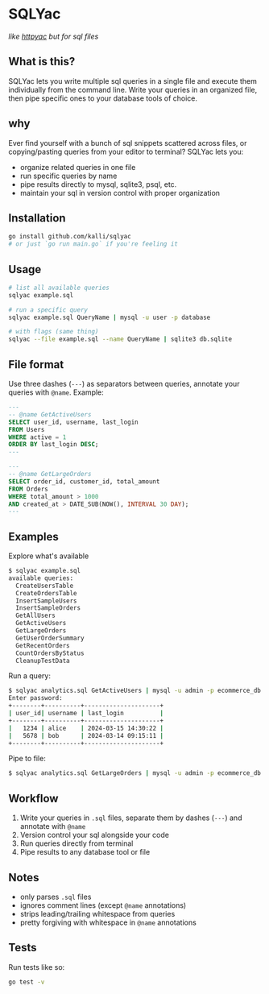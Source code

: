 # SQLYac

*like [httpyac](https://httpyac.github.io) but for sql files*

## What is this?

SQLYac lets you write multiple sql queries in a single file and execute them individually from the command line. Write your queries in an organized file, then pipe specific ones to your database tools of choice.

## why

Ever find yourself with a bunch of sql snippets scattered across files, or copying/pasting queries from your editor to terminal? SQLYac lets you:

- organize related queries in one file
- run specific queries by name
- pipe results directly to mysql, sqlite3, psql, etc.
- maintain your sql in version control with proper organization

## Installation

```bash
go install github.com/kalli/sqlyac
# or just `go run main.go` if you're feeling it
```

## Usage

```bash
# list all available queries
sqlyac example.sql

# run a specific query
sqlyac example.sql QueryName | mysql -u user -p database

# with flags (same thing)
sqlyac --file example.sql --name QueryName | sqlite3 db.sqlite
```

## File format

Use three dashes (`---`) as separators between queries, annotate your queries with `@name`. Example:

```sql
---
-- @name GetActiveUsers
SELECT user_id, username, last_login 
FROM Users 
WHERE active = 1
ORDER BY last_login DESC;
---

---
-- @name GetLargeOrders
SELECT order_id, customer_id, total_amount
FROM Orders 
WHERE total_amount > 1000
AND created_at > DATE_SUB(NOW(), INTERVAL 30 DAY);
---
```

## Examples

Explore what's available

```bash 
$ sqlyac example.sql
available queries:
  CreateUsersTable
  CreateOrdersTable
  InsertSampleUsers
  InsertSampleOrders
  GetAllUsers
  GetActiveUsers
  GetLargeOrders
  GetUserOrderSummary
  GetRecentOrders
  CountOrdersByStatus
  CleanupTestData
```

Run a query:

```bash 
$ sqlyac analytics.sql GetActiveUsers | mysql -u admin -p ecommerce_db --table
Enter password: 
+--------+----------+---------------------+
| user_id| username | last_login          |
+--------+----------+---------------------+
|   1234 | alice    | 2024-03-15 14:30:22 |
|   5678 | bob      | 2024-03-14 09:15:11 |
+--------+----------+---------------------+

```

Pipe to file:

```bash 
$ sqlyac analytics.sql GetLargeOrders | mysql -u admin -p ecommerce_db > large_orders.csv
```

## Workflow

1. Write your queries in `.sql` files, separate them by dashes (`---`) and annotate with `@name`
2. Version control your sql alongside your code
3. Run queries directly from terminal
4. Pipe results to any database tool or file

## Notes

- only parses `.sql` files
- ignores comment lines (except `@name` annotations)
- strips leading/trailing whitespace from queries
- pretty forgiving with whitespace in `@name` annotations


## Tests

Run tests like so: 

```sh
go test -v
```